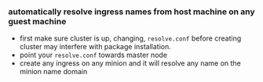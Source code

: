 ### automatically resolve ingress names from host machine on any guest machine

- first make sure cluster is up, changing, `resolve.conf` before creating cluster may interfere with package installation.
- point your `resolve.conf` towards master node
- create any ingress on any minion and it will resolve any name on the minion name domain
